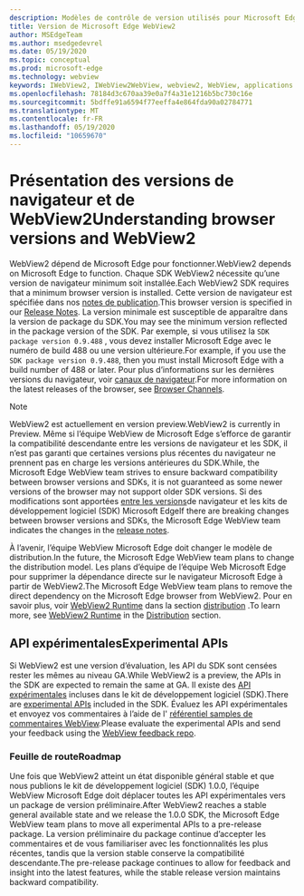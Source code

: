```yaml
---
description: Modèles de contrôle de version utilisés pour Microsoft Edge WebView2
title: Version de Microsoft Edge WebView2
author: MSEdgeTeam
ms.author: msedgedevrel
ms.date: 05/19/2020
ms.topic: conceptual
ms.prod: microsoft-edge
ms.technology: webview
keywords: IWebView2, IWebView2WebView, webview2, WebView, applications WPF, WPF, Edge, ICoreWebView2, ICoreWebView2Host, contrôle de navigateur, html Edge
ms.openlocfilehash: 78184d3c670aa39e0a7f4a31e1216b5bc730c16e
ms.sourcegitcommit: 5bdffe91a6594f77eeffa4e864fda90a02784771
ms.translationtype: MT
ms.contentlocale: fr-FR
ms.lasthandoff: 05/19/2020
ms.locfileid: "10659670"
---
```

# <span data-ttu-id="71f14-104">Présentation des versions de navigateur et de WebView2</span><span class="sxs-lookup"><span data-stu-id="71f14-104">Understanding browser versions and WebView2</span></span>  

<span data-ttu-id="71f14-105">WebView2 dépend de Microsoft Edge pour fonctionner.</span><span class="sxs-lookup"><span data-stu-id="71f14-105">WebView2 depends on Microsoft Edge to function.</span></span>  <span data-ttu-id="71f14-106">Chaque SDK WebView2 nécessite qu’une version de navigateur minimum soit installée.</span><span class="sxs-lookup"><span data-stu-id="71f14-106">Each WebView2 SDK requires that a minimum browser version is installed.</span></span>  <span data-ttu-id="71f14-107">Cette version de navigateur est spécifiée dans nos [notes de publication][Webview2Releasenotes].</span><span class="sxs-lookup"><span data-stu-id="71f14-107">This browser version is specified in our [Release Notes][Webview2Releasenotes].</span></span>  <span data-ttu-id="71f14-108">La version minimale est susceptible de apparaître dans la version de package du SDK.</span><span class="sxs-lookup"><span data-stu-id="71f14-108">You may see the minimum version reflected in the package version of the SDK.</span></span>  <span data-ttu-id="71f14-109">Par exemple, si vous utilisez la `SDK package version 0.9.488` , vous devez installer Microsoft Edge avec le numéro de build 488 ou une version ultérieure.</span><span class="sxs-lookup"><span data-stu-id="71f14-109">For example, if you use the `SDK package version 0.9.488`, then you must install Microsoft Edge with a build number of 488 or later.</span></span>  <span data-ttu-id="71f14-110">Pour plus d’informations sur les dernières versions du navigateur, voir [canaux de navigateur][DeployedgeChannels].</span><span class="sxs-lookup"><span data-stu-id="71f14-110">For more information on the latest releases of the browser, see [Browser Channels][DeployedgeChannels].</span></span>  

> [!NOTE]
> <span data-ttu-id="71f14-111">WebView2 est actuellement en version preview.</span><span class="sxs-lookup"><span data-stu-id="71f14-111">WebView2 is currently in Preview.</span></span>  <span data-ttu-id="71f14-112">Même si l’équipe WebView de Microsoft Edge s’efforce de garantir la compatibilité descendante entre les versions de navigateur et les SDK, il n’est pas garanti que certaines versions plus récentes du navigateur ne prennent pas en charge les versions antérieures du SDK.</span><span class="sxs-lookup"><span data-stu-id="71f14-112">While, the Microsoft Edge WebView team strives to ensure backward compatibility between browser versions and SDKs, it is not guaranteed as some newer versions of the browser may not support older SDK versions.</span></span>  <span data-ttu-id="71f14-113">Si des modifications sont apportées [entre les versions][Webview2Releasenotes]de navigateur et les kits de développement logiciel (SDK) Microsoft Edge</span><span class="sxs-lookup"><span data-stu-id="71f14-113">If there are breaking changes between browser versions and SDKs, the Microsoft Edge WebView team indicates the changes in the [release notes][Webview2Releasenotes].</span></span>  

<span data-ttu-id="71f14-114">À l’avenir, l’équipe WebView Microsoft Edge doit changer le modèle de distribution.</span><span class="sxs-lookup"><span data-stu-id="71f14-114">In the future, the Microsoft Edge WebView team plans to change the distribution model.</span></span>  <span data-ttu-id="71f14-115">Les plans d’équipe de l’équipe Web Microsoft Edge pour supprimer la dépendance directe sur le navigateur Microsoft Edge à partir de WebView2.</span><span class="sxs-lookup"><span data-stu-id="71f14-115">The Microsoft Edge WebView team plans to remove the direct dependency on the Microsoft Edge browser from WebView2.</span></span>  <span data-ttu-id="71f14-116">Pour en savoir plus, voir [WebView2 Runtime][Webview2IndexEdgeRuntime] dans la section [distribution][Webview2Distibution] .</span><span class="sxs-lookup"><span data-stu-id="71f14-116">To learn more, see [WebView2 Runtime][Webview2IndexEdgeRuntime] in the [Distribution][Webview2Distibution] section.</span></span>  

## <span data-ttu-id="71f14-117">API expérimentales</span><span class="sxs-lookup"><span data-stu-id="71f14-117">Experimental APIs</span></span>  

<span data-ttu-id="71f14-118">Si WebView2 est une version d’évaluation, les API du SDK sont censées rester les mêmes au niveau GA.</span><span class="sxs-lookup"><span data-stu-id="71f14-118">While WebView2 is a preview, the APIs in the SDK are expected to remain the same at GA.</span></span>  <span data-ttu-id="71f14-119">Il existe des [API expérimentales][Webview2ReferenceWin3209488Experimental] incluses dans le kit de développement logiciel (SDK).</span><span class="sxs-lookup"><span data-stu-id="71f14-119">There are [experimental APIs][Webview2ReferenceWin3209488Experimental] included in the SDK.</span></span>  <span data-ttu-id="71f14-120">Évaluez les API expérimentales et envoyez vos commentaires à l’aide de l' [référentiel samples de commentaires WebView][GithubMicrosoftedgeWebviewfeedback].</span><span class="sxs-lookup"><span data-stu-id="71f14-120">Please evaluate the experimental APIs and send your feedback using the [WebView feedback repo][GithubMicrosoftedgeWebviewfeedback].</span></span>  

### <span data-ttu-id="71f14-121">Feuille de route</span><span class="sxs-lookup"><span data-stu-id="71f14-121">Roadmap</span></span>  

<span data-ttu-id="71f14-122">Une fois que WebView2 atteint un état disponible général stable et que nous publions le kit de développement logiciel (SDK) 1.0.0, l’équipe WebView Microsoft Edge doit déplacer toutes les API expérimentales vers un package de version préliminaire.</span><span class="sxs-lookup"><span data-stu-id="71f14-122">After WebView2 reaches a stable general available state and we release the 1.0.0 SDK, the Microsoft Edge WebView team plans to move all experimental APIs to a pre-release package.</span></span>  <span data-ttu-id="71f14-123">La version préliminaire du package continue d’accepter les commentaires et de vous familiariser avec les fonctionnalités les plus récentes, tandis que la version stable conserve la compatibilité descendante.</span><span class="sxs-lookup"><span data-stu-id="71f14-123">The pre-release package continues to allow for feedback and insight into the latest features, while the stable release version maintains backward compatibility.</span></span>  

<!--links -->

[Webview2Distibution]: ./distribution.md "Distribution d’applications à l’aide de WebView2 | Documents Microsoft"  
[Webview2IndexEdgeRuntime]: ./distribution.md#microsoft-edge-webview2-runtime "Microsoft Edge WebView2-distribution d’applications à l’aide de WebView2 | Documents Microsoft"  
[Webview2ReferenceWin3209488Experimental]: ../reference/win32/0-9-488-reference-webview2.md#experimental "Expérimentation-référence (WebView2) | Documents Microsoft"  
[Webview2Releasenotes]: ../releasenotes.md "Notes de publication pour WebView2 SDK | Documents Microsoft"  

[DeployedgeChannels]: /deployedge/microsoft-edge-channels "Vue d’ensemble des canaux Microsoft Edge | Documents Microsoft"  

[GithubMicrosoftedgeWebviewfeedback]: https://github.com/MicrosoftEdge/WebViewFeedback "Commentaires sur le WebView-MicrosoftEdge/WebViewFeedback | GitHub"  

